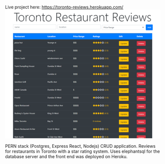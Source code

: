 Live project here: https://toronto-reviews.herokuapp.com/
![](torontoreviews.png)

PERN stack (Postgres, Express React, Nodejs) CRUD application. Reviews for restaurants in Toronto with a star rating system. Uses elephantsql for the database server and the front end was deployed on Heroku. 

